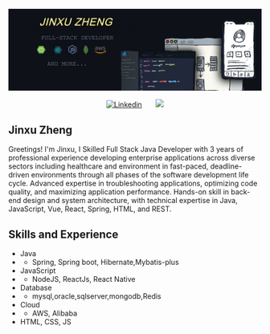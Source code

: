 <p align="center">
  <a href="https://github.com/jinxu518">
    <img src=https://github.com/jinxu518/jinxu518/blob/main/githubprofile.jpg alt="Jinxu Zheng" /></a>
</p>
<!-- Social icons section -->
<p align="center">
  <a href="https://www.linkedin.com/in/jinxu-zheng"><img width="32px" alt="Linkedin" title="Linkedin" src="https://i.imgur.com/PHl6kB7.png"/></a>
  &#8287;&#8287;&#8287;&#8287;&#8287;
   <a href="mailto:jinxuzheng.work@gmail.com" target='_blank'>
        <img src="https://i.imgur.com/dC5JCRq.png"/>
    </a>
</p>

## Jinxu Zheng
Greetings! I'm Jinxu, I Skilled Full Stack Java Developer with 3 years of professional experience developing enterprise applications across diverse sectors including healthcare and environment in fast-paced, deadline-driven environments through all phases of the software development life cycle. Advanced expertise in troubleshooting applications, optimizing code quality, and maximizing application performance. Hands-on skill in back-end design and system architecture, with technical expertise in Java, JavaScript, Vue, React, Spring, HTML, and REST.
## Skills and Experience
* Java
* * Spring, Spring boot, Hibernate,Mybatis-plus
* JavaScript
* * NodeJS, ReactJs, React Native
* Database
* * mysql,oracle,sqlserver,mongodb,Redis
* Cloud
* * AWS, Alibaba
* HTML, CSS, JS



<br/>
<!--
**jinxu518/jinxu518** is a ✨ _special_ ✨ repository because its `README.md` (this file) appears on your GitHub profile.

Here are some ideas to get you started:

- 🌱 I’m currently studying MSc in Computer Science
- 👯 I’m looking to collaborate on ...
- 🤔 I’m looking for help with ...
- 💬 Ask me about ...
- 📫 How to reach me: ...
- 😄 Pronouns: ...
- ⚡ Fun fact: ...
-->
